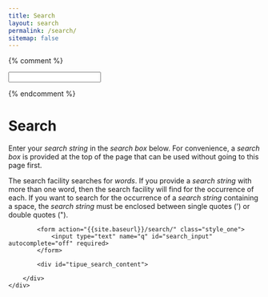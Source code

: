 ```yaml
---
title: Search
layout: search
permalink: /search/
sitemap: false
---
```


{% comment %}
<form action="{{site.baseurl}}/search/">
<input type="text" name="q" id="search_input" autocomplete="off" required>
</form>
{% endcomment %}

<div class="section_container_wrapper section_container_wrapper_border">
    <h1>Search</h1>
    <div class="section_container container_top_margin_10 container_bottom_margin_5">
        <div class="container container_right_margin_20">
            <p>Enter your <i>search string</i> in the <i>search box</i> below. For convenience, a <i>search box</i> is provided at the top of the page that can be used without going to this page first.</p>
            <p>The search facility searches for <i>words</i>. If you provide a <i>search string</i> with more than one word, then the search facility will find for the occurrence of each. If you want to search for the occurrence of a <i>search string</i> containing a space, the <i>search string</i> must be enclosed between single quotes (') or double quotes (").</p>

            <form action="{{site.baseurl}}/search/" class="style_one">
                <input type="text" name="q" id="search_input" autocomplete="off" required>
            </form>
            
            <div id="tipue_search_content">

        </div>
    </div>
</div>
 
<script>
    $(document).ready(function() {
         $('#search_input').tipuesearch({
               {% if site.development %}'debug': true,{% endif %}
              'mode': 'json',
              'contentLocation': '{{site.baseurl}}/search.json',
              'show': 20,
              'showURL': false,
              'highlightTerms': false,
         });
    });
</script>